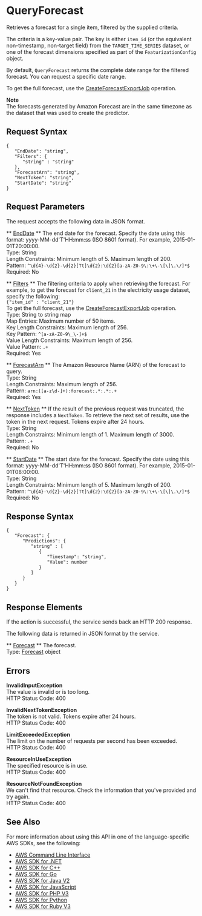 # QueryForecast<a name="API_forecastquery_QueryForecast"></a>

Retrieves a forecast for a single item, filtered by the supplied criteria\.

The criteria is a key\-value pair\. The key is either `item_id` \(or the equivalent non\-timestamp, non\-target field\) from the `TARGET_TIME_SERIES` dataset, or one of the forecast dimensions specified as part of the `FeaturizationConfig` object\.

By default, `QueryForecast` returns the complete date range for the filtered forecast\. You can request a specific date range\.

To get the full forecast, use the [CreateForecastExportJob](https://docs.aws.amazon.com/en_us/forecast/latest/dg/API_CreateForecastExportJob.html) operation\.

**Note**  
The forecasts generated by Amazon Forecast are in the same timezone as the dataset that was used to create the predictor\.

## Request Syntax<a name="API_forecastquery_QueryForecast_RequestSyntax"></a>

```
{
   "EndDate": "string",
   "Filters": { 
      "string" : "string" 
   },
   "ForecastArn": "string",
   "NextToken": "string",
   "StartDate": "string"
}
```

## Request Parameters<a name="API_forecastquery_QueryForecast_RequestParameters"></a>

The request accepts the following data in JSON format\.

 ** [EndDate](#API_forecastquery_QueryForecast_RequestSyntax) **   <a name="forecast-forecastquery_QueryForecast-request-EndDate"></a>
The end date for the forecast\. Specify the date using this format: yyyy\-MM\-dd'T'HH:mm:ss \(ISO 8601 format\)\. For example, 2015\-01\-01T20:00:00\.   
Type: String  
Length Constraints: Minimum length of 5\. Maximum length of 200\.  
Pattern: `^\d{4}-\d{2}-\d{2}[Tt]\d{2}:\d{2}[a-zA-Z0-9\:\+\-\[\]\.\/]*$`   
Required: No

 ** [Filters](#API_forecastquery_QueryForecast_RequestSyntax) **   <a name="forecast-forecastquery_QueryForecast-request-Filters"></a>
The filtering criteria to apply when retrieving the forecast\. For example, to get the forecast for `client_21` in the electricity usage dataset, specify the following:  
 `{"item_id" : "client_21"}`   
To get the full forecast, use the [CreateForecastExportJob](https://docs.aws.amazon.com/en_us/forecast/latest/dg/API_CreateForecastExportJob.html) operation\.  
Type: String to string map  
Map Entries: Maximum number of 50 items\.  
Key Length Constraints: Maximum length of 256\.  
Key Pattern: `^[a-zA-Z0-9\_\-]+$`   
Value Length Constraints: Maximum length of 256\.  
Value Pattern: `.+`   
Required: Yes

 ** [ForecastArn](#API_forecastquery_QueryForecast_RequestSyntax) **   <a name="forecast-forecastquery_QueryForecast-request-ForecastArn"></a>
The Amazon Resource Name \(ARN\) of the forecast to query\.  
Type: String  
Length Constraints: Maximum length of 256\.  
Pattern: `arn:([a-z\d-]+):forecast:.*:.*:.+`   
Required: Yes

 ** [NextToken](#API_forecastquery_QueryForecast_RequestSyntax) **   <a name="forecast-forecastquery_QueryForecast-request-NextToken"></a>
If the result of the previous request was truncated, the response includes a `NextToken`\. To retrieve the next set of results, use the token in the next request\. Tokens expire after 24 hours\.  
Type: String  
Length Constraints: Minimum length of 1\. Maximum length of 3000\.  
Pattern: `.+`   
Required: No

 ** [StartDate](#API_forecastquery_QueryForecast_RequestSyntax) **   <a name="forecast-forecastquery_QueryForecast-request-StartDate"></a>
The start date for the forecast\. Specify the date using this format: yyyy\-MM\-dd'T'HH:mm:ss \(ISO 8601 format\)\. For example, 2015\-01\-01T08:00:00\.  
Type: String  
Length Constraints: Minimum length of 5\. Maximum length of 200\.  
Pattern: `^\d{4}-\d{2}-\d{2}[Tt]\d{2}:\d{2}[a-zA-Z0-9\:\+\-\[\]\.\/]*$`   
Required: No

## Response Syntax<a name="API_forecastquery_QueryForecast_ResponseSyntax"></a>

```
{
   "Forecast": { 
      "Predictions": { 
         "string" : [ 
            { 
               "Timestamp": "string",
               "Value": number
            }
         ]
      }
   }
}
```

## Response Elements<a name="API_forecastquery_QueryForecast_ResponseElements"></a>

If the action is successful, the service sends back an HTTP 200 response\.

The following data is returned in JSON format by the service\.

 ** [Forecast](#API_forecastquery_QueryForecast_ResponseSyntax) **   <a name="forecast-forecastquery_QueryForecast-response-Forecast"></a>
The forecast\.  
Type: [Forecast](API_forecastquery_Forecast.md) object

## Errors<a name="API_forecastquery_QueryForecast_Errors"></a>

 **InvalidInputException**   
The value is invalid or is too long\.  
HTTP Status Code: 400

 **InvalidNextTokenException**   
The token is not valid\. Tokens expire after 24 hours\.  
HTTP Status Code: 400

 **LimitExceededException**   
The limit on the number of requests per second has been exceeded\.  
HTTP Status Code: 400

 **ResourceInUseException**   
The specified resource is in use\.  
HTTP Status Code: 400

 **ResourceNotFoundException**   
We can't find that resource\. Check the information that you've provided and try again\.  
HTTP Status Code: 400

## See Also<a name="API_forecastquery_QueryForecast_SeeAlso"></a>

For more information about using this API in one of the language\-specific AWS SDKs, see the following:
+  [AWS Command Line Interface](https://docs.aws.amazon.com/goto/aws-cli/forecastquery-2018-06-26/QueryForecast) 
+  [AWS SDK for \.NET](https://docs.aws.amazon.com/goto/DotNetSDKV3/forecastquery-2018-06-26/QueryForecast) 
+  [AWS SDK for C\+\+](https://docs.aws.amazon.com/goto/SdkForCpp/forecastquery-2018-06-26/QueryForecast) 
+  [AWS SDK for Go](https://docs.aws.amazon.com/goto/SdkForGoV1/forecastquery-2018-06-26/QueryForecast) 
+  [AWS SDK for Java V2](https://docs.aws.amazon.com/goto/SdkForJavaV2/forecastquery-2018-06-26/QueryForecast) 
+  [AWS SDK for JavaScript](https://docs.aws.amazon.com/goto/AWSJavaScriptSDK/forecastquery-2018-06-26/QueryForecast) 
+  [AWS SDK for PHP V3](https://docs.aws.amazon.com/goto/SdkForPHPV3/forecastquery-2018-06-26/QueryForecast) 
+  [AWS SDK for Python](https://docs.aws.amazon.com/goto/boto3/forecastquery-2018-06-26/QueryForecast) 
+  [AWS SDK for Ruby V3](https://docs.aws.amazon.com/goto/SdkForRubyV3/forecastquery-2018-06-26/QueryForecast) 